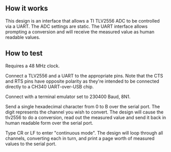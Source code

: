 <!---

This file is used to generate your project datasheet. Please fill in the information below and delete any unused
sections.

You can also include images in this folder and reference them in the markdown. Each image must be less than
512 kb in size, and the combined size of all images must be less than 1 MB.
-->

## How it works

This design is an interface that allows a TI TLV2556 ADC to be controlled via a UART. The ADC settings are static. The UART interface allows prompting a conversion and will receive the measured value as human readable values. 

## How to test

Requires a 48 MHz clock.

Connect a TLV2556 and a UART to the appropriate pins. Note that the CTS and RTS pins have opposite polarity as they're intended to be connected directly to a CH340 UART-over-USB chip.

Connect with a terminal emulator set to 230400 Baud, 8N1.

Send a single hexadecimal character from 0 to B over the serial port. The digit represents the channel you wish to convert. The design will cause the tlv2556 to do a conversion, read out the measured value and send it back in human readable form over the serial port.

Type CR or LF to enter "continuous mode". The design will loop through all channels, converting each in turn, and print a page worth of measured values to the serial port.

